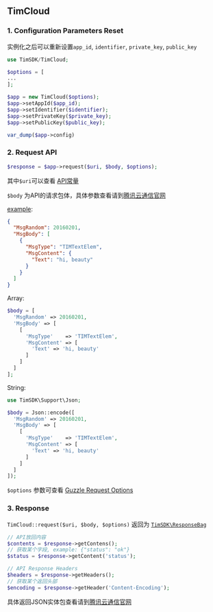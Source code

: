 ## TimCloud

### 1. Configuration Parameters Reset

实例化之后可以重新设置`app_id`, `identifier`, `private_key`, `public_key`

```php
use TimSDK/TimCloud;

$options = [
...
];

$app = new TimCloud($options);
$app->setAppId($app_id);
$app->setIdentifier($identifier);
$app->setPrivateKey($private_key);
$app->setPublicKey($public_key);

var_dump($app->config)
``` 

### 2. Request API

```php
$response = $app->request($uri, $body, $options);
```
其中`$uri`可以查看 [API常量](https://github.com/JimChenWYU/TimSDK/blob/master/src/Core/API.php)

`$body` 为API的请求包体，具体参数查看请到[腾讯云通信官网](https://cloud.tencent.com/document/product/269/1520)

[example](https://cloud.tencent.com/document/product/269/4123):
```json
{
  "MsgRandom": 20160201,
  "MsgBody": [
    {
      "MsgType": "TIMTextElem",
      "MsgContent": {
        "Text": "hi, beauty"
      }
    }
  ]
}
```
Array:
```php
$body = [
  'MsgRandom' => 20160201,
  'MsgBody' => [
    [
      'MsgType'    => 'TIMTextElem',
      'MsgContent' => [
        'Text' => 'hi, beauty'
      ]
    ]
  ]
];
```
String:
```php
use TimSDK\Support\Json;

$body = Json::encode([
  'MsgRandom' => 20160201,
  'MsgBody' => [
    [
      'MsgType'    => 'TIMTextElem',
      'MsgContent' => [
        'Text' => 'hi, beauty'
      ]
    ]
  ]
]);
```

`$options` 参数可查看 [Guzzle Request Options](http://guzzle.readthedocs.io/en/latest/request-options.html)

### 3. Response

`TimCloud::request($uri, $body, $options)` 返回为 [`TimSDK\ResponseBag`](https://github.com/JimChenWYU/TimSDK/blob/master/src/Foundation/ResponseBag.php)

```php
// API放回内容
$contents = $response->getContens();
// 获取某个字段, example: {"status": "ok"}
$status = $response->getContent('status');

// API Response Headers
$headers = $response->getHeaders();
// 获取某个返回头部
$encoding = $response->getHeader('Content-Encoding');
```

具体返回JSON实体包查看请到[腾讯云通信官网](https://cloud.tencent.com/document/product/269/1520)